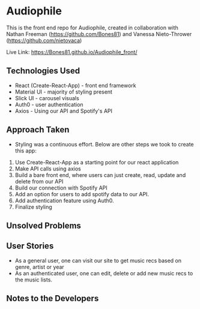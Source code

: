 # Audiophile

This is the front end repo for Audiophile, created in collaboration with Nathan Freeman (<https://github.com/Bones81>) and Vanessa Nieto-Thrower (<https://github.com/nietovaca>)

Live Link: <https://Bones81.github.io/Audiophile_front/>

## Technologies Used

* React (Create-React-App) - front end framework
* Material UI - majority of styling present
* Slick UI - carousel visuals
* Auth0 - user authentication
* Axios - Using our API and Spotify's API

## Approach Taken

* Styling was a continuous effort. Below are other steps we took to create this app:

1. Use Create-React-App as a starting point for our react application
2. Make API calls using axios
3. Build a bare front end, where users can just create, read, update and delete from our API
4. Build our connection with Spotify API
5. Add an option for users to add spotify data to our API.
6. Add authentication feature using Auth0.
7. Finalize styling

## Unsolved Problems

## User Stories

* As a general user, one can visit our site to get music recs based on genre, artist or year
* As an authenticated user, one can edit, delete or add new music recs to the music lists.

## Notes to the Developers
